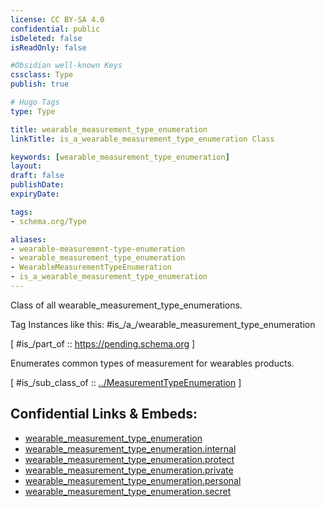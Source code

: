 ```yaml
---
license: CC BY-SA 4.0
confidential: public
isDeleted: false
isReadOnly: false

#Obsidian well-known Keys
cssclass: Type
publish: true

# Hugo Tags
type: Type

title: wearable_measurement_type_enumeration
linkTitle: is_a_wearable_measurement_type_enumeration Class

keywords: [wearable_measurement_type_enumeration]
layout: 
draft: false
publishDate:
expiryDate: 

tags:
- schema.org/Type

aliases:
- wearable-measurement-type-enumeration
- wearable_measurement_type_enumeration
- WearableMeasurementTypeEnumeration
- is_a_wearable_measurement_type_enumeration
---
```


Class of all wearable_measurement_type_enumerations.

Tag Instances like this: 
#is_/a_/wearable_measurement_type_enumeration

[ #is_/part_of :: https://pending.schema.org ]

Enumerates common types of measurement for wearables products.

[ #is_/sub_class_of :: [../MeasurementTypeEnumeration](../MeasurementTypeEnumeration) ]



## Confidential Links & Embeds: 
- [wearable_measurement_type_enumeration](../../../../../../../_public/schema.org/Type/is_a_/intangible/enumeration/measurement_type_enumeration/wearable_measurement_type_enumeration.md) 
- [wearable_measurement_type_enumeration.internal](../../../../../../../_internal/schema.org/Type/is_a_/intangible/enumeration/measurement_type_enumeration/wearable_measurement_type_enumeration.internal.md) 
- [wearable_measurement_type_enumeration.protect](../../../../../../../_protect/schema.org/Type/is_a_/intangible/enumeration/measurement_type_enumeration/wearable_measurement_type_enumeration.protect.md) 
- [wearable_measurement_type_enumeration.private](../../../../../../../_private/schema.org/Type/is_a_/intangible/enumeration/measurement_type_enumeration/wearable_measurement_type_enumeration.private.md) 
- [wearable_measurement_type_enumeration.personal](../../../../../../../_personal/schema.org/Type/is_a_/intangible/enumeration/measurement_type_enumeration/wearable_measurement_type_enumeration.personal.md) 
- [wearable_measurement_type_enumeration.secret](../../../../../../../_secret/schema.org/Type/is_a_/intangible/enumeration/measurement_type_enumeration/wearable_measurement_type_enumeration.secret.md) 
